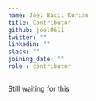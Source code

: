 ```yaml
---
name: Joel Basil Kurian
title: Contributor
github: joel0611
twitter: ""
linkedin: ""
slack: ""
joining_date: ""
role : contributor
---
```


Still waiting for this
